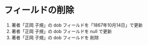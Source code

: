 # フィールドの削除

1. 著者「正岡 子規」の dob フィールドを「1867年10月14日」で更新
2. 著者「正岡 子規」の dob フィールドを null で更新
3. 著者「正岡 子規」の dob フィールドを 削除
